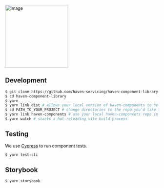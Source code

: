 <img width="206" alt="image" src="https://user-images.githubusercontent.com/58239389/222872875-a2068b4b-9f9a-47d1-9b3a-2ef9c11ad75b.png">

## Development
```bash
$ git clone https://github.com/haven-servicing/haven-component-library.git
$ cd haven-component-library
$ yarn
$ yarn link dist # allows your local version of haven-components to be linkable to another local repo
$ cd PATH_TO_YOUR_PROJECT # change directories to the repo you'd like to use the component library in
$ yarn link haven-components # use your local haven-components repo in this project
$ yarn watch # starts a hot-reloading vite build process
```

## Testing 
We use [Cypress](https://www.cypress.io/) to run component tests.
```bash
$ yarn test-cli
```

## Storybook
```bash
$ yarn storybook
```
